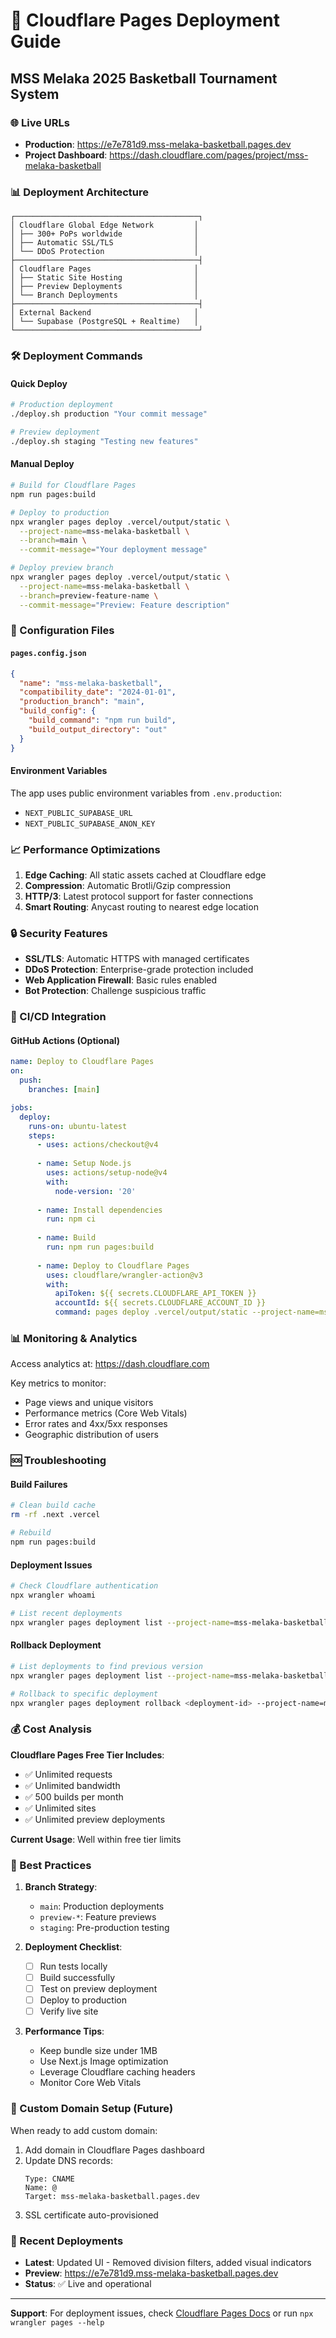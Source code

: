 # 🚀 Cloudflare Pages Deployment Guide

## MSS Melaka 2025 Basketball Tournament System

### 🌐 Live URLs

- **Production**: https://e7e781d9.mss-melaka-basketball.pages.dev
- **Project Dashboard**: https://dash.cloudflare.com/pages/project/mss-melaka-basketball

### 📊 Deployment Architecture

```
┌─────────────────────────────────────────┐
│ Cloudflare Global Edge Network         │
│ ├── 300+ PoPs worldwide                │
│ ├── Automatic SSL/TLS                  │
│ └── DDoS Protection                    │
├─────────────────────────────────────────┤
│ Cloudflare Pages                       │
│ ├── Static Site Hosting                │
│ ├── Preview Deployments                │
│ └── Branch Deployments                 │
├─────────────────────────────────────────┤
│ External Backend                       │
│ └── Supabase (PostgreSQL + Realtime)   │
└─────────────────────────────────────────┘
```

### 🛠️ Deployment Commands

#### Quick Deploy
```bash
# Production deployment
./deploy.sh production "Your commit message"

# Preview deployment
./deploy.sh staging "Testing new features"
```

#### Manual Deploy
```bash
# Build for Cloudflare Pages
npm run pages:build

# Deploy to production
npx wrangler pages deploy .vercel/output/static \
  --project-name=mss-melaka-basketball \
  --branch=main \
  --commit-message="Your deployment message"

# Deploy preview branch
npx wrangler pages deploy .vercel/output/static \
  --project-name=mss-melaka-basketball \
  --branch=preview-feature-name \
  --commit-message="Preview: Feature description"
```

### 🔧 Configuration Files

#### `pages.config.json`
```json
{
  "name": "mss-melaka-basketball",
  "compatibility_date": "2024-01-01",
  "production_branch": "main",
  "build_config": {
    "build_command": "npm run build",
    "build_output_directory": "out"
  }
}
```

#### Environment Variables
The app uses public environment variables from `.env.production`:
- `NEXT_PUBLIC_SUPABASE_URL`
- `NEXT_PUBLIC_SUPABASE_ANON_KEY`

### 📈 Performance Optimizations

1. **Edge Caching**: All static assets cached at Cloudflare edge
2. **Compression**: Automatic Brotli/Gzip compression
3. **HTTP/3**: Latest protocol support for faster connections
4. **Smart Routing**: Anycast routing to nearest edge location

### 🔒 Security Features

- **SSL/TLS**: Automatic HTTPS with managed certificates
- **DDoS Protection**: Enterprise-grade protection included
- **Web Application Firewall**: Basic rules enabled
- **Bot Protection**: Challenge suspicious traffic

### 🚀 CI/CD Integration

#### GitHub Actions (Optional)
```yaml
name: Deploy to Cloudflare Pages
on:
  push:
    branches: [main]

jobs:
  deploy:
    runs-on: ubuntu-latest
    steps:
      - uses: actions/checkout@v4
      
      - name: Setup Node.js
        uses: actions/setup-node@v4
        with:
          node-version: '20'
          
      - name: Install dependencies
        run: npm ci
        
      - name: Build
        run: npm run pages:build
        
      - name: Deploy to Cloudflare Pages
        uses: cloudflare/wrangler-action@v3
        with:
          apiToken: ${{ secrets.CLOUDFLARE_API_TOKEN }}
          accountId: ${{ secrets.CLOUDFLARE_ACCOUNT_ID }}
          command: pages deploy .vercel/output/static --project-name=mss-melaka-basketball
```

### 📊 Monitoring & Analytics

Access analytics at: https://dash.cloudflare.com

Key metrics to monitor:
- Page views and unique visitors
- Performance metrics (Core Web Vitals)
- Error rates and 4xx/5xx responses
- Geographic distribution of users

### 🆘 Troubleshooting

#### Build Failures
```bash
# Clean build cache
rm -rf .next .vercel

# Rebuild
npm run pages:build
```

#### Deployment Issues
```bash
# Check Cloudflare authentication
npx wrangler whoami

# List recent deployments
npx wrangler pages deployment list --project-name=mss-melaka-basketball
```

#### Rollback Deployment
```bash
# List deployments to find previous version
npx wrangler pages deployment list --project-name=mss-melaka-basketball

# Rollback to specific deployment
npx wrangler pages deployment rollback <deployment-id> --project-name=mss-melaka-basketball
```

### 💰 Cost Analysis

**Cloudflare Pages Free Tier Includes**:
- ✅ Unlimited requests
- ✅ Unlimited bandwidth
- ✅ 500 builds per month
- ✅ Unlimited sites
- ✅ Unlimited preview deployments

**Current Usage**: Well within free tier limits

### 🎯 Best Practices

1. **Branch Strategy**:
   - `main`: Production deployments
   - `preview-*`: Feature previews
   - `staging`: Pre-production testing

2. **Deployment Checklist**:
   - [ ] Run tests locally
   - [ ] Build successfully
   - [ ] Test on preview deployment
   - [ ] Deploy to production
   - [ ] Verify live site

3. **Performance Tips**:
   - Keep bundle size under 1MB
   - Use Next.js Image optimization
   - Leverage Cloudflare caching headers
   - Monitor Core Web Vitals

### 📱 Custom Domain Setup (Future)

When ready to add custom domain:

1. Add domain in Cloudflare Pages dashboard
2. Update DNS records:
   ```
   Type: CNAME
   Name: @
   Target: mss-melaka-basketball.pages.dev
   ```
3. SSL certificate auto-provisioned

### 🔄 Recent Deployments

- **Latest**: Updated UI - Removed division filters, added visual indicators
- **Preview**: https://e7e781d9.mss-melaka-basketball.pages.dev
- **Status**: ✅ Live and operational

---

**Support**: For deployment issues, check [Cloudflare Pages Docs](https://developers.cloudflare.com/pages/) or run `npx wrangler pages --help`